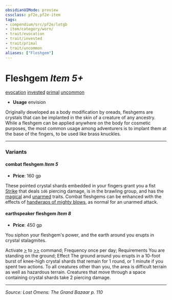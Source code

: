```yaml
---
obsidianUIMode: preview
cssclass: pf2e,pf2e-item
tags:
- compendium/src/pf2e/lotgb
- item/category/worn/
- trait/evocation
- trait/invested
- trait/primal
- trait/uncommon
aliases: ["Fleshgem"]
---
```

# Fleshgem *Item 5+*  
[evocation](evocation.md "Evocation School Trait")  [invested](invested.md "Invested Item Trait")  [primal](primal.md "Primal Tradition Trait")  [uncommon](uncommon.md "Uncommon Rarity Trait")  

- **Usage** envision

Originally developed as a body modification by oreads, fleshgems are crystals that can be implanted in the skin of a creature of any ancestry. While a fleshgem can be applied anywhere on the body for cosmetic purposes, the most common usage among adventurers is to implant them at the base of the fingers, to be used like brass knuckles.

---

### Variants

#### combat fleshgem *Item 5*

- **Price**: 160 gp

These pointed crystal shards embedded in your fingers grant you a fist [Strike](strike.md) that deals `1d6` piercing damage, is in the brawling group, and has the [magical](magical.md "Magical Item Trait") and [unarmed](unarmed.md "Unarmed Weapon Trait") traits. Combat fleshgems can be enhanced with the effects of [handwraps of mighty blows](handwraps-of-mighty-blows.md), as normal for an unarmed attack.

#### earthspeaker fleshgem *Item 8*

- **Price**: 450 gp

You siphon your fleshgem's power, and the earth around you erupts in crystal stalagmites.

Activate [>](chapter-9-playing-the-game.md#Actions "Single Action") to [>>](chapter-9-playing-the-game.md#Actions "Two-Action") command; Frequency once per day; Requirements You are standing on the ground; Effect The ground around you erupts in a 10-foot burst of knee-high crystal shards that remain for 1 round, or 1 minute if you spent two actions. To all creatures other than you, the area is difficult terrain as well as hazardous terrain. Creatures that move through a space containing crystal shards take 2 piercing damage.

---
*Source: Lost Omens: The Grand Bazaar p. 110*